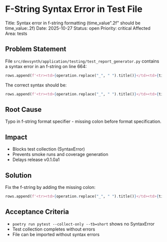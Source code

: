 # F-String Syntax Error in Test File

Title: Syntax error in f-string formatting (time_value".2f" should be time_value:.2f)
Date: 2025-10-27
Status: open
Priority: critical
Affected Area: tests

## Problem Statement

File `src/devsynth/application/testing/test_report_generator.py` contains a syntax error in an f-string on line 664:

```python
rows.append(f'<tr><td>{operation.replace("_", " ").title()}</td><td>{time_value".2f"}</td></tr>')
```

The correct syntax should be:

```python
rows.append(f'<tr><td>{operation.replace("_", " ").title()}</td><td>{time_value:.2f}</td></tr>')
```

## Root Cause

Typo in f-string format specifier - missing colon before format specification.

## Impact

- Blocks test collection (SyntaxError)
- Prevents smoke runs and coverage generation
- Delays release v0.1.0a1

## Solution

Fix the f-string by adding the missing colon:

```python
rows.append(f'<tr><td>{operation.replace("_", " ").title()}</td><td>{time_value:.2f}</td></tr>')
```

## Acceptance Criteria

- `poetry run pytest --collect-only --tb=short` shows no SyntaxError
- Test collection completes without errors
- File can be imported without syntax errors
